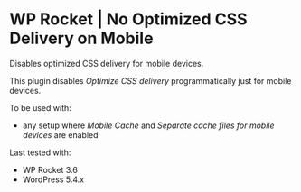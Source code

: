 # WP Rocket | No Optimized CSS Delivery on Mobile

Disables optimized CSS delivery for mobile devices.

This plugin disables _Optimize CSS delivery_ programmatically just for mobile devices.

To be used with:
* any setup where _Mobile Cache_ and _Separate cache files for mobile devices_ are enabled

Last tested with:
* WP Rocket 3.6
* WordPress 5.4.x
